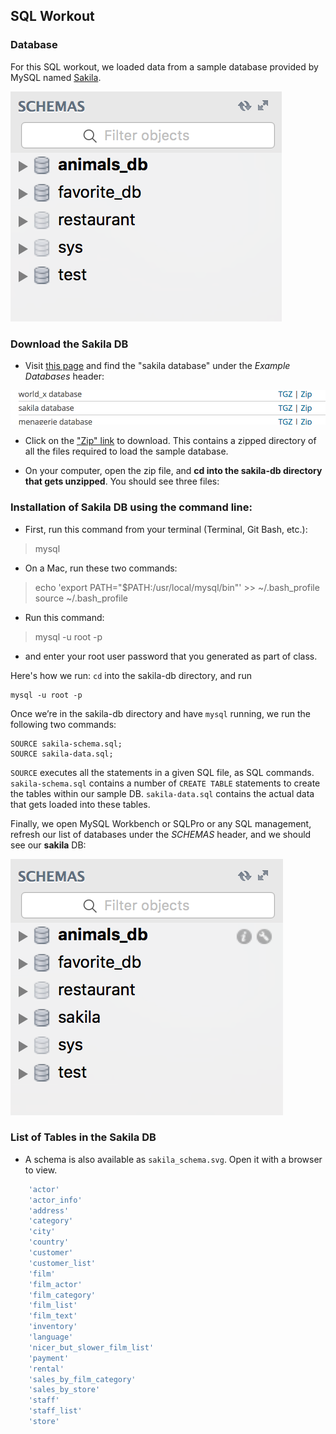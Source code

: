 ## SQL Workout

### Database
For this SQL workout, we loaded data from a sample database provided by MySQL named [Sakila](https://dev.mysql.com/doc/sakila/en/sakila-installation.html).

![list of databases](Images/list_of_databases.png)

### Download the Sakila DB
- Visit [this page](https://dev.mysql.com/doc/index-other.html) and find the "sakila database" under the *Example Databases* header:

![example databases](Images/example_dbs.png)

- Click on the ["Zip" link](http://downloads.mysql.com/docs/sakila-db.zip) to download. This contains a zipped directory of all the files required to load the sample database.

- On your computer, open the zip file, and **cd into the sakila-db directory that gets unzipped**. You should see three files:


### Installation of Sakila DB using the command line:
- First, run this command from your terminal (Terminal, Git Bash, etc.):
> mysql

- On a Mac, run these two commands:
> echo 'export PATH="$PATH:/usr/local/mysql/bin"' >> ~/.bash_profile
> source ~/.bash_profile

- Run this command:
> mysql -u root -p

- and enter your root user password that you generated as part of class.

Here's how we run:
`cd` into the sakila-db directory, and run

    mysql -u root -p

Once we’re in the sakila-db directory and have `mysql` running, we run the following two commands:

    SOURCE sakila-schema.sql;
    SOURCE sakila-data.sql;

`SOURCE` executes all the statements in a given SQL file, as SQL commands. `sakila-schema.sql` contains a number of `CREATE TABLE` statements to create the tables within our sample DB. `sakila-data.sql` contains the actual data that gets loaded into these tables.

Finally, we open MySQL Workbench or SQLPro or any SQL management, refresh our list of databases under the *SCHEMAS* header, and we should see our **sakila** DB:

![list of databases with sakila](Images/list_of_dbs_with_sakila.png)


### List of Tables in the Sakila DB
* A schema is also available as `sakila_schema.svg`. Open it with a browser to view.

```sql
	'actor'
	'actor_info'
	'address'
	'category'
	'city'
	'country'
	'customer'
	'customer_list'
	'film'
	'film_actor'
	'film_category'
	'film_list'
	'film_text'
	'inventory'
	'language'
	'nicer_but_slower_film_list'
	'payment'
	'rental'
	'sales_by_film_category'
	'sales_by_store'
	'staff'
	'staff_list'
	'store'
```

